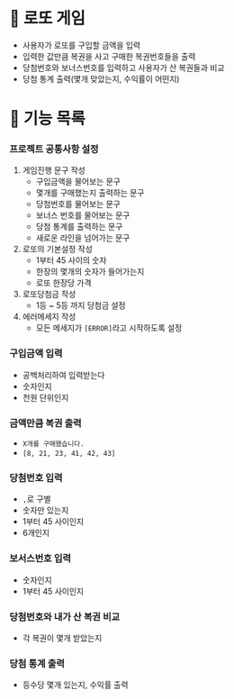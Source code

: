 # 🎲 로또 게임

- 사용자가 로또를 구입할 금액을 입력
- 입력한 값만큼 복권을 사고 구매한 복권번호들을 출력
- 당첨번호와 보너스번호를 입력하고 사용자가 산 복권들과 비교
- 당첨 통계 출력(몇개 맞았는지, 수익률이 어떤지)

# 📝 기능 목록
### 프로젝트 공통사항 설정
1. 게임진행 문구 작성
   - 구입금액을 물어보는 문구
   - 몇개를 구매했는지 출력하는 문구
   - 당첨번호를 물어보는 문구
   - 보너스 번호를 물어보는 문구
   - 당첨 통계를 출력하는 문구
   - 새로운 라인을 넘어가는 문구
2. 로또의 기본설정 작성
   - 1부터 45 사이의 숫자
   - 한장의 몇개의 숫자가 들어가는지
   - 로또 한장당 가격
2. 로또당첨금 작성
   - 1등 ~ 5등 까지 당첨금 설정
3. 에러메세지 작성
   - 모든 메세지가 `[ERROR]`라고 시작하도록 설정
### 구입금액 입력
- 공백처리하여 입력받는다
- 숫자인지
- 천원 단위인지
### 금액만큼 복권 출력
- `X개를 구매했습니다.`
- `[8, 21, 23, 41, 42, 43]`
### 당첨번호 입력
- `,`로 구별
- 숫자만 있는지
- 1부터 45 사이인지
- 6개인지
### 보서스번호 입력
- 숫자인지
- 1부터 45 사이인지
### 당첨번호와 내가 산 복권 비교
- 각 복권이 몇개 받았는지
### 당첨 통계 출력
   - 등수당 몇개 있는지, 수익률 출력
